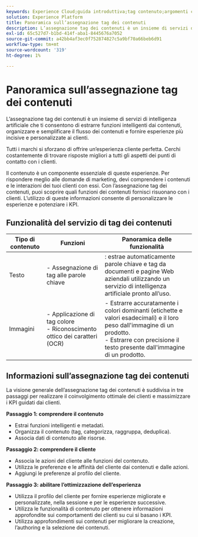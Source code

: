 ```yaml
---
keywords: Experience Cloud;guida introduttiva;tag contenuto;argomenti comuni;Intelligent Services
solution: Experience Platform
title: Panoramica sull’assegnazione tag dei contenuti
description: L’assegnazione tag dei contenuti è un insieme di servizi di intelligenza artificiale che ti consente di estrarre funzioni intelligenti dai contenuti, organizzare, semplificare il flusso dei contenuti e fornire ai clienti esperienze personalizzate di maggiore impatto.
exl-id: 65c527d7-b1bd-414f-aba1-8445676a7052
source-git-commit: a42bb4af3ec0f752874827c5a9bf70a66beb6d91
workflow-type: tm+mt
source-wordcount: '319'
ht-degree: 1%

---
```


# Panoramica sull’assegnazione tag dei contenuti

L’assegnazione tag dei contenuti è un insieme di servizi di intelligenza artificiale che ti consentono di estrarre funzioni intelligenti dai contenuti, organizzare e semplificare il flusso dei contenuti e fornire esperienze più incisive e personalizzate ai clienti.

Tutti i marchi si sforzano di offrire un’esperienza cliente perfetta. Cerchi costantemente di trovare risposte migliori a tutti gli aspetti dei punti di contatto con i clienti.

Il contenuto è un componente essenziale di queste esperienze. Per rispondere meglio alle domande di marketing, devi comprendere i contenuti e le interazioni dei tuoi clienti con essi. Con l’assegnazione tag dei contenuti, puoi scoprire quali funzioni dei contenuti fornisci risuonano con i clienti. L’utilizzo di queste informazioni consente di personalizzare le esperienze e potenziare i KPI.

## Funzionalità del servizio di tag dei contenuti

| Tipo di contenuto | Funzioni | Panoramica delle funzionalità |
| --- | --- | --- |
| Testo | - Assegnazione di tag alle parole chiave <br> | : estrae automaticamente parole chiave e tag da documenti e pagine Web aziendali utilizzando un servizio di intelligenza artificiale pronto all’uso. <br> |
| Immagini | - Applicazione di tag colore <br> - Riconoscimento ottico dei caratteri (OCR) | - Estrarre accuratamente i colori dominanti (etichette e valori esadecimali) e il loro peso dall&#39;immagine di un prodotto. <br> - Estrarre con precisione il testo presente dall&#39;immagine di un prodotto. |

## Informazioni sull’assegnazione tag dei contenuti

La visione generale dell’assegnazione tag dei contenuti è suddivisa in tre passaggi per realizzare il coinvolgimento ottimale dei clienti e massimizzare i KPI guidati dai clienti.

**Passaggio 1: comprendere il contenuto**
- Estrai funzioni intelligenti e metadati.
- Organizza il contenuto (tag, categorizza, raggruppa, deduplica).
- Associa dati di contenuto alle risorse.

**Passaggio 2: comprendere il cliente**
- Associa le azioni del cliente alle funzioni del contenuto.
- Utilizza le preferenze e le affinità del cliente dai contenuti e dalle azioni.
- Aggiungi le preferenze al profilo del cliente.

**Passaggio 3: abilitare l’ottimizzazione dell’esperienza**
- Utilizza il profilo del cliente per fornire esperienze migliorate e personalizzate, nella sessione e per le esperienze successive.
- Utilizza le funzionalità di contenuto per ottenere informazioni approfondite sui comportamenti dei clienti su cui si basano i KPI.
- Utilizza approfondimenti sui contenuti per migliorare la creazione, l’authoring e la selezione dei contenuti.
